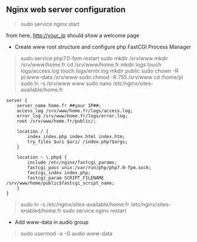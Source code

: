 ## Nginx web server configuration

>sudo service nginx start

from here, [http://your_ip](http://your_ip) should show a welcome page
- Create www root structure and configure php FastCGI Process Manager
>sudo service php7.0-fpm restart
>sudo mkdir /srv/www
>mkdir /srv/www/home.fr
>cd /srv/www/home.fr
>mkdir logs
>touch logs/access.log
>touch logs/error.log
> mkdir public
> sudo chown -R pi:www-data /srv/www
> sudo chmod -R 755 /srv/www
> cd /home/pi
> sudo ln -s  /srv/www www
> sudo nano /etc/nginx/sites-available/home.fr
````
server {
	server_name home.fr ##your IP##;
	access_log /srv/www/home.fr/logs/access.log;
	error_log /srv/www/home.fr/logs/error.log;
	root /srv/www/home.fr/public/;

	location / {
		index index.php index.html index.htm;
		try_files $uri $uri/ /index.php?$args;
	}

	location ~ \.php$ {
		include /etc/nginx/fastcgi_params;
		fastcgi_pass unix:/var/run/php/php7.0-fpm.sock;
		fastcgi_index index.php;
		fastcgi_param SCRIPT_FILENAME /srv/www/home/public$fastcgi_script_name;
	}
}
````

>sudo ln -s /etc/nginx/sites-available/home.fr /etc/nginx/sites-enabled/home.fr
>sudo service nginx restart
- Add www-data in audio group
>sudo usermod -a -G audio www-data


